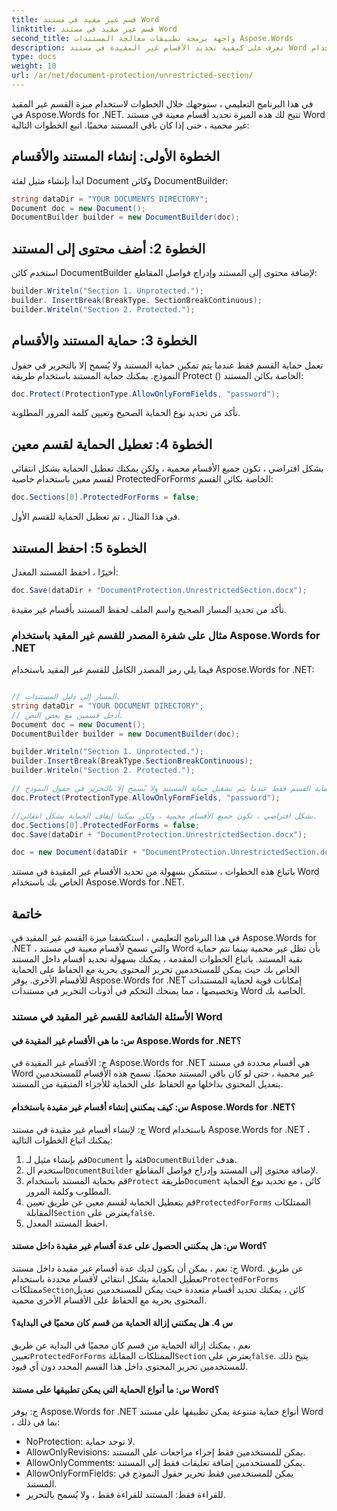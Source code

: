 ```yaml
---
title: قسم غير مقيد في مستند Word
linktitle: قسم غير مقيد في مستند Word
second_title: واجهة برمجة تطبيقات معالجة المستندات Aspose.Words
description: تعرف على كيفية تحديد الأقسام غير المقيدة في مستند Word باستخدام Aspose.Words for .NET.
type: docs
weight: 10
url: /ar/net/document-protection/unrestricted-section/
---
```

في هذا البرنامج التعليمي ، سنوجهك خلال الخطوات لاستخدام ميزة القسم غير المقيد في Aspose.Words for .NET. تتيح لك هذه الميزة تحديد أقسام معينة في مستند Word غير محمية ، حتى إذا كان باقي المستند محميًا. اتبع الخطوات التالية:

## الخطوة الأولى: إنشاء المستند والأقسام

ابدأ بإنشاء مثيل لفئة Document وكائن DocumentBuilder:

```csharp
string dataDir = "YOUR DOCUMENTS DIRECTORY";
Document doc = new Document();
DocumentBuilder builder = new DocumentBuilder(doc);
```

## الخطوة 2: أضف محتوى إلى المستند
استخدم كائن DocumentBuilder لإضافة محتوى إلى المستند وإدراج فواصل المقاطع:

```csharp
builder.Writeln("Section 1. Unprotected.");
builder. InsertBreak(BreakType. SectionBreakContinuous);
builder.Writeln("Section 2. Protected.");
```

## الخطوة 3: حماية المستند والأقسام

تعمل حماية القسم فقط عندما يتم تمكين حماية المستند ولا يُسمح إلا بالتحرير في حقول النموذج. يمكنك حماية المستند باستخدام طريقة Protect () الخاصة بكائن المستند:

```csharp
doc.Protect(ProtectionType.AllowOnlyFormFields, "password");
```

تأكد من تحديد نوع الحماية الصحيح وتعيين كلمة المرور المطلوبة.

## الخطوة 4: تعطيل الحماية لقسم معين

بشكل افتراضي ، تكون جميع الأقسام محمية ، ولكن يمكنك تعطيل الحماية بشكل انتقائي لقسم معين باستخدام خاصية ProtectedForForms الخاصة بكائن القسم:

```csharp
doc.Sections[0].ProtectedForForms = false;
```

في هذا المثال ، تم تعطيل الحماية للقسم الأول.

## الخطوة 5: احفظ المستند

أخيرًا ، احفظ المستند المعدل:

```csharp
doc.Save(dataDir + "DocumentProtection.UnrestrictedSection.docx");
```

تأكد من تحديد المسار الصحيح واسم الملف لحفظ المستند بأقسام غير مقيدة.

### مثال على شفرة المصدر للقسم غير المقيد باستخدام Aspose.Words for .NET

فيما يلي رمز المصدر الكامل للقسم غير المقيد باستخدام Aspose.Words for .NET:


```csharp

// المسار إلى دليل المستندات.
string dataDir = "YOUR DOCUMENT DIRECTORY";
// أدخل قسمين مع بعض النص.
Document doc = new Document();
DocumentBuilder builder = new DocumentBuilder(doc);

builder.Writeln("Section 1. Unprotected.");
builder.InsertBreak(BreakType.SectionBreakContinuous);
builder.Writeln("Section 2. Protected.");

// تعمل حماية القسم فقط عندما يتم تشغيل حماية المستند ولا يُسمح إلا بالتحرير في حقول النموذج.
doc.Protect(ProtectionType.AllowOnlyFormFields, "password");

//بشكل افتراضي ، تكون جميع الأقسام محمية ، ولكن يمكننا إيقاف الحماية بشكل انتقائي.
doc.Sections[0].ProtectedForForms = false;
doc.Save(dataDir + "DocumentProtection.UnrestrictedSection.docx");

doc = new Document(dataDir + "DocumentProtection.UnrestrictedSection.docx");

```

باتباع هذه الخطوات ، ستتمكن بسهولة من تحديد الأقسام غير المقيدة في مستند Word الخاص بك باستخدام Aspose.Words for .NET.

## خاتمة

في هذا البرنامج التعليمي ، استكشفنا ميزة القسم غير المقيد في Aspose.Words for .NET ، والتي تسمح لأقسام معينة في مستند Word بأن تظل غير محمية بينما تتم حماية بقية المستند. باتباع الخطوات المقدمة ، يمكنك بسهولة تحديد أقسام داخل المستند الخاص بك حيث يمكن للمستخدمين تحرير المحتوى بحرية مع الحفاظ على الحماية للأقسام الأخرى. يوفر Aspose.Words for .NET إمكانات قوية لحماية المستندات وتخصيصها ، مما يمنحك التحكم في أذونات التحرير في مستندات Word الخاصة بك.

### الأسئلة الشائعة للقسم غير المقيد في مستند Word

#### س: ما هي الأقسام غير المقيدة في Aspose.Words for .NET؟

ج: الأقسام غير المقيدة في Aspose.Words for .NET هي أقسام محددة في مستند Word غير محمية ، حتى لو كان باقي المستند محميًا. تسمح هذه الأقسام للمستخدمين بتعديل المحتوى بداخلها مع الحفاظ على الحماية للأجزاء المتبقية من المستند.

#### س: كيف يمكنني إنشاء أقسام غير مقيدة باستخدام Aspose.Words for .NET؟

ج: لإنشاء أقسام غير مقيدة في مستند Word باستخدام Aspose.Words for .NET ، يمكنك اتباع الخطوات التالية:
1.  قم بإنشاء مثيل لـ`Document` فئة وأ`DocumentBuilder` هدف.
2.  استخدم ال`DocumentBuilder` لإضافة محتوى إلى المستند وإدراج فواصل المقاطع.
3.  قم بحماية المستند باستخدام`Protect` طريقة`Document` كائن ، مع تحديد نوع الحماية المطلوب وكلمة المرور.
4.  قم بتعطيل الحماية لقسم معين عن طريق تعيين`ProtectedForForms` الممتلكات المقابلة`Section` يعترض على`false`.
5. احفظ المستند المعدل.

#### س: هل يمكنني الحصول على عدة أقسام غير مقيدة داخل مستند Word؟

 ج: نعم ، يمكن أن يكون لديك عدة أقسام غير مقيدة داخل مستند Word. عن طريق تعطيل الحماية بشكل انتقائي لأقسام محددة باستخدام`ProtectedForForms` ممتلكات`Section`كائن ، يمكنك تحديد أقسام متعددة حيث يمكن للمستخدمين تعديل المحتوى بحرية مع الحفاظ على الأقسام الأخرى محمية.

#### س 4. هل يمكنني إزالة الحماية من قسم كان محميًا في البداية؟
 نعم ، يمكنك إزالة الحماية من قسم كان محميًا في البداية عن طريق تعيين`ProtectedForForms` الممتلكات المقابلة`Section` يعترض على`false`. يتيح ذلك للمستخدمين تحرير المحتوى داخل هذا القسم المحدد دون أي قيود.

#### س: ما أنواع الحماية التي يمكن تطبيقها على مستند Word؟

ج: يوفر Aspose.Words for .NET أنواع حماية متنوعة يمكن تطبيقها على مستند Word ، بما في ذلك:
- NoProtection: لا توجد حماية.
- AllowOnlyRevisions: يمكن للمستخدمين فقط إجراء مراجعات على المستند.
- AllowOnlyComments: يمكن للمستخدمين إضافة تعليقات فقط إلى المستند.
- AllowOnlyFormFields: يمكن للمستخدمين فقط تحرير حقول النموذج في المستند.
- للقراءة فقط: المستند للقراءة فقط ، ولا يُسمح بالتحرير.


